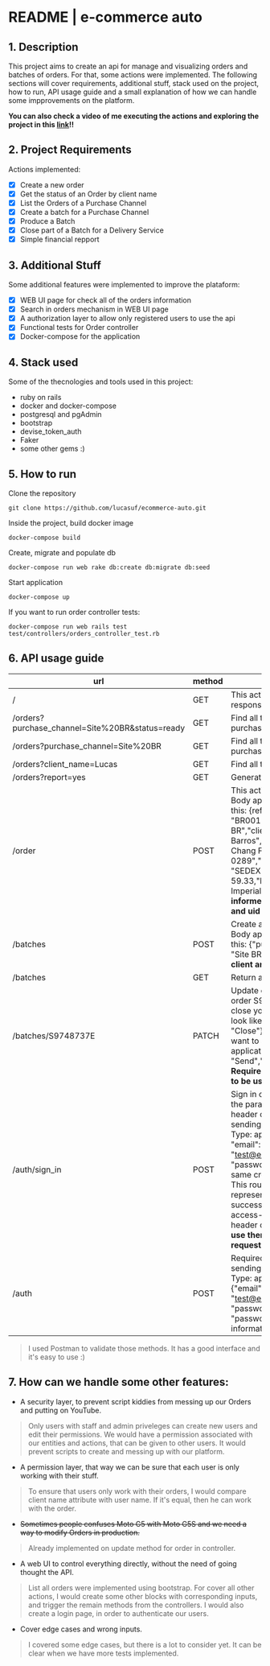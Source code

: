 # README | e-commerce auto
## 1. Description
This project aims to create an api for manage and visualizing orders and batches of orders. For that, some actions were implemented. The following sections will cover requirements, additional stuff, stack used on the project, how to run, API usage guide and a small explanation of how we can handle some impprovements on the platform.

**You can also check a video of me executing the actions and exploring the project in this [link](https://drive.google.com/open?id=1YkpeZTt5gng1CYc1ga1_LqQb8nXKt7pe)!!**

## 2. Project Requirements
Actions implemented:
- [x] Create a new order
- [x] Get the status of an Order by client name
- [x] List the Orders of a Purchase Channel
- [x] Create a batch for a Purchase Channel
- [x] Produce a Batch 
- [x] Close part of a Batch for a Delivery Service
- [x] Simple financial repport

## 3. Additional Stuff
Some additional features were implemented to improve the plataform:
- [x] WEB UI page for check all of the orders information
- [x] Search in orders mechanism in WEB UI page
- [x] A authorization layer to allow only registered users to use the api
- [x] Functional tests for Order controller 
- [x] Docker-compose for the application 

## 4. Stack used
Some of the thecnologies and tools used in this project:
* ruby on rails
* docker and docker-compose
* postgresql and pgAdmin
* bootstrap
* devise_token_auth
* Faker
* some other gems :)

## 5. How to run
Clone the repository
```
git clone https://github.com/lucasuf/ecommerce-auto.git
```
Inside the project, build docker image
```
docker-compose build
```
Create, migrate and populate db
```
docker-compose run web rake db:create db:migrate db:seed
```
Start application
```
docker-compose up
```
If you want to run order controller tests:
```
docker-compose run web rails test test/controllers/orders_controller_test.rb
```
## 6. API usage guide
| url  | method   | purpose  |
|---|---|---|
| /  | GET  | This action will render index HTML response if no param is informed.  |
| /orders?purchase_channel=Site%20BR&status=ready  |  GET | Find all the orders for a specific purchase channel and status.  |
| /orders?purchase_channel=Site%20BR |  GET |  Find all the orders for a specific purchase channel. |
| /orders?client_name=Lucas  | GET  | Find all the orders for a specific client.   |
| /orders?report=yes  | GET  |  Generate financial report. |
| /order  |  POST |  This action will create a new order. Body application/json can look like this: {reference": "BR001","purchase_channel": "Site BR","client_name": "Lucas Barros","adress": "Apt. 264 813 Chang Flat, Batzton, RI 64332-0289","delivery_service": "SEDEX","total_value": 59.33,"line_items": "Samuel Smith’s Imperial IPA"}. **All values must be informed and access-token, client and uid must be used on header.** |  
| /batches  | POST  | Create a bacth for purchase channel. Body application/json can look like this: {"purchase_channel_batch": "Site BR"}. **Require access-token, client and uid to be used on header.** |  
| /batches  |  GET |  Return a list of all batches. | 
| /batches/S9748737E  |  PATCH |  Update orders based on the body for order S9748737E. If you want to close your application/json body must look like this {"action_batch": "Close"}. On the other hand, if you want to send, you have to send an application/json like {"action_batch": "Send","delivery_service": "SEDEX"}. **Require access-token, client and uid to be used on header.** | 
|  /auth/sign_in | POST  | Sign in on the plataform. It will return the parameters required on the header of some other actions. When sending the request set Content-Type: application/json and send{ "email": "test@email.com","password": "password"}, for example (using the same credential informed on /auth). This route will return a JSON representation of the User model on successful login along with the access-token,client and uid in the header of the response. **You must use them on the header of your request.**  | 
| /auth  |  POST | Required for most post actions. When sending the request set Content-Type: application/json and send {"email": "test@email.com","password": "password","password_confirmation": "password"}, for example. For more information [check usage guide](https://devise-token-auth.gitbook.io/devise-token-auth/usage). | 
> I used Postman to validate those methods. It has a good interface and it's easy to use :)

## 7. How can we handle some other features:
* A security layer, to prevent script kiddies from messing up our Orders and putting on YouTube.
> Only users with staff and admin priveleges can create new users and edit their permissions. We would have a permission associated with our entities and actions, that can be given to other users. It would prevent scripts to create and messing up with our platform.
* A permission layer, that way we can be sure that each user is only working with their stuff.
> To ensure that users only work with their orders, I would compare client name attribute with user name. If it's equal, then he can work with the order.
* ~~Sometimes people confuses Moto G5 with Moto G5S and we need a way to modify Orders in production.~~
> Already implemented on update method for order in controller.
* A web UI to control everything directly, without the need of going thought the API.
> List all orders were implemented using bootstrap. For cover all other actions, I would create some other blocks with corresponding inputs, and trigger the remain methods from the controllers. I would also create a login page, in order to authenticate our users.
* Cover edge cases and wrong inputs.
> I covered some edge cases, but there is a lot to consider yet. It can be clear when we have more tests implemented.